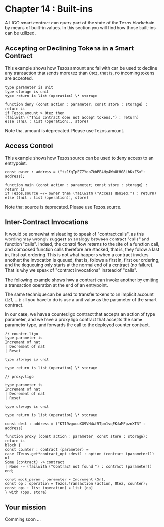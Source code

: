 # Chapter 14 : Built-ins

A LIGO smart contract can query part of the state of the Tezos blockchain by means of built-in values. In this section you will find how those built-ins can be utilized.

## Accepting or Declining Tokens in a Smart Contract

This example shows how Tezos.amount and failwith can be used to decline any transaction that sends more tez than 0tez, that is, no incoming tokens are accepted.

```
type parameter is unit
type storage is unit
type return is list (operation) \* storage

function deny (const action : parameter; const store : storage) : return is
if Tezos.amount > 0tez then
(failwith ("This contract does not accept tokens.") : return)
else ((nil : list (operation)), store)
```

Note that amount is deprecated. Please use Tezos.amount.

## Access Control

This example shows how Tezos.source can be used to deny access to an entrypoint.

```
const owner : address = ("tz1KqTpEZ7Yob7QbPE4Hy4Wo8fHG8LhKxZSx": address);

function main (const action : parameter; const store : storage) : return is
if Tezos.source =/= owner then (failwith ("Access denied.") : return)
else ((nil : list (operation)), store)
```

Note that source is deprecated. Please use Tezos.source.

## Inter-Contract Invocations

It would be somewhat misleading to speak of "contract calls", as this wording may wrongly suggest an analogy between contract "calls" and function "calls". Indeed, the control flow returns to the site of a function call, and composed function calls therefore are stacked, that is, they follow a last in, first out ordering. This is not what happens when a contract invokes another: the invocation is queued, that is, follows a first in, first our ordering, and the dequeuing only starts at the normal end of a contract (no failure). That is why we speak of "contract invocations" instead of "calls".

The following example shows how a contract can invoke another by emiting a transaction operation at the end of an entrypoint.

The same technique can be used to transfer tokens to an implicit account (tz1, ...): all you have to do is use a unit value as the parameter of the smart contract.

In our case, we have a counter.ligo contract that accepts an action of type parameter, and we have a proxy.ligo contract that accepts the same parameter type, and forwards the call to the deployed counter contract.

```
// counter.ligo
type parameter is
Increment of nat
| Decrement of nat
| Reset

type storage is unit

type return is list (operation) \* storage
```

```
// proxy.ligo

type parameter is
Increment of nat
| Decrement of nat
| Reset

type storage is unit

type return is list (operation) \* storage

const dest : address = ("KT19wgxcuXG9VH4Af5Tpm1vqEKdaMFpznXT3" : address)

function proxy (const action : parameter; const store : storage): return is
block {
const counter : contract (parameter) =
case (Tezos.get*contract_opt (dest) : option (contract (parameter))) of
Some (contract) -> contract
| None -> (failwith ("Contract not found.") : contract (parameter))
end;

const mock_param : parameter = Increment (5n);
const op : operation = Tezos.transaction (action, 0tez, counter);
const ops : list (operation) = list [op]
} with (ops, store)
```

## Your mission

Comming soon ...
